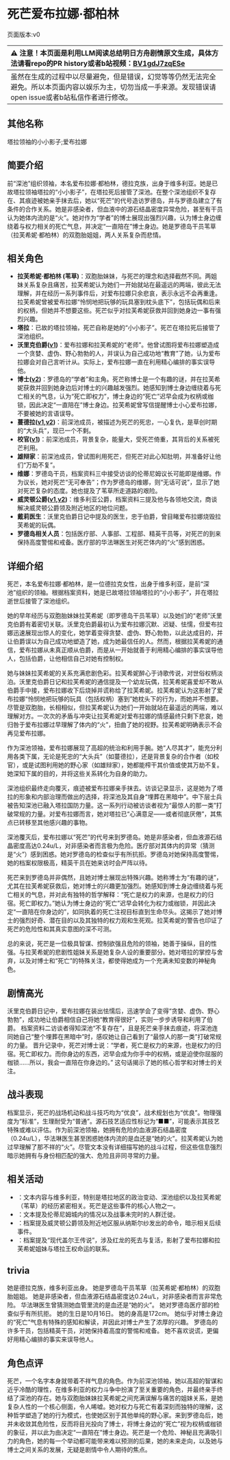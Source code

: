 # 死芒爱布拉娜·都柏林
页面版本:v0
 

| :warning: 注意！本页面是利用LLM阅读总结明日方舟剧情原文生成，具体方法请看repo的PR history或者b站视频：[BV1gdJ7zqESe](https://www.bilibili.com/video/BV1gdJ7zqESe/)         |
|:----------------------------|
| 虽然在生成的过程中以尽量避免，但是错误，幻觉等等仍然无法完全避免。所以本页面内容以娱乐为主，切勿当成一手来源。发现错误请open issue或者b站私信作者进行修改。|



## 其他名称
塔拉领袖的小小影子;爱布拉娜
## 简要介绍
前“深池”组织领袖，本名爱布拉娜·都柏林，德拉克族，出身于维多利亚。她是已故塔拉领袖塔拉的“小小影子”，在塔拉死后接管了深池。在整个深池组织不复存在、其痕迹被她亲手抹去后，她以“死芒”的代号造访罗德岛，并与罗德岛建立了有条件的合作关系。她是非感染者，但血液中的源石结晶密度异常危险，甚至有干员认为她体内流的是“火”。她对作为“学者”的博士展现出强烈兴趣，认为博士身边缠绕着与权力相关的死亡气息，并决定“一直陪在”博士身边。她是罗德岛干员苇草（拉芙希妮·都柏林）的双胞胎姐姐，两人关系复杂而悲情。
## 相关角色
-   **拉芙希妮·都柏林 (苇草)**：双胞胎妹妹，与死芒的理念和选择截然不同。两姐妹关系复杂且痛苦，拉芙希妮认为她们一开始就站在最遥远的两端，彼此无法理解，并在经历一系列事件后，对爱布拉娜只余悲哀，表示永远不会再重逢。拉芙希妮曾被爱布拉娜“怜悯地把玩够的玩具塞到枕头底下”，包括玩偶和后来的权柄，但她并不想要这些。死芒似乎对拉芙希妮获救并回到她身边一事有强烈兴趣。
-   **塔拉**：已故的塔拉领袖，死芒自称是她的“小小影子”。死芒在塔拉死后接管了深池组织。
-   **沃里克伯爵([v1](extended_char_wo_li_ke_bo_jue.md))**：爱布拉娜和拉芙希妮的“老师”。他曾试图将爱布拉娜塑造成一个贪婪、虚伪、野心勃勃的人，并误认为自己成功地“教育”了她，认为爱布拉娜会对自己言听计从。实际上，爱布拉娜一直在利用精心编排的事实误导他。
-   **博士([v2](../char_v3/extended_char_bo_shi.md))**：罗德岛的“学者”和主角。死芒称博士是一个有趣的谜，并在拉芙希妮获救并回到她身边后对博士的兴趣越发强烈。她感知到博士身边缠绕着与死亡相关的气息，认为“死亡即权力”，博士身边的“死亡”迟早会成为权柄或枷锁，因此决定“一直陪在”博士身边。拉芙希妮曾写信提醒博士小心爱布拉娜，不要被她的言语误导。
-   **蔓德拉([v1](extended_char_man_de_la.md),[v2](../char_v3/extended_char_man_de_la.md))**：前深池成员，被描述为死芒的死忠，一心复仇，是草创时期的“大头兵”，现已一个不剩。
-   **校官([v1](extended_char_xiao_guan.md))**：前深池成员，背景复杂，能量大，受死芒倚重，其背后的关系被死芒利用。
-   **雄辩家**：前深池成员，曾试图利用死芒，但死芒对此心知肚明，并准备好让他们“万劫不复”。
-   **维娜**：罗德岛干员，档案资料三中接受访谈的伦蒂尼姆议长可能即是维娜。作为议长，她对死芒“无可奉告”；作为罗德岛的维娜，则“无话可说”，显示了她对死芒复杂的态度。她也提及了苇草所走道路的艰险。
-   **威灵顿公爵([v1](extended_char_wei_ling_dun_gong_jue.md),[v2](../char_v3/extended_char_wei_ling_dun_gong_jue.md))**：维多利亚公爵，档案资料三提及他与各领地交流，商谈解决威灵顿公爵领及附近地区的地位问题。
-   **戴莉医生**：沃里克伯爵日记中提及的医生，忠于伯爵，曾目睹爱布拉娜烧毁拉芙希妮的玩偶。
-   **罗德岛相关人员**：包括医疗部、人事部、工程部、精英干员等，对死芒的到来保持高度警惕和戒备。医疗部的华法琳医生对死芒体内的“火”感到困惑。
## 详细介绍
死芒，本名爱布拉娜·都柏林，是一位德拉克女性，出身于维多利亚，是前“深池”组织的领袖。根据档案资料，她是已故塔拉领袖塔拉的“小小影子”，并在塔拉逝世后接管了深池组织。

她的早年经历与双胞胎妹妹拉芙希妮（即罗德岛干员苇草）以及她们的“老师”沃里克伯爵有着密切关联。沃里克伯爵最初认为爱布拉娜沉默、迟疑、怯懦，但爱布拉娜迅速展现出惊人的变化，她学着变得贪婪、虚伪、野心勃勃，以此达成目的，并让伯爵误以为自己成功地塑造了她，成为她最信任的人。然而，根据拉芙希妮的通信，爱布拉娜从未真正顺从伯爵，而是从一开始就善于利用精心编排的事实误导他人，包括伯爵，让他相信自己对她有控制权。

她与妹妹拉芙希妮的关系充满悲剧色彩。拉芙希妮醉心于诗歌传说，对世俗权柄淡泊。沃里克伯爵日记和拉芙希妮的通信提及一个幼龙玩偶，拉芙希妮喜爱却不敢从伯爵手中接，爱布拉娜收下后烧掉并谎称给了拉芙希妮。拉芙希妮认为这影射了爱布拉娜“怜悯地把玩够的玩具（包括权柄）塞到”她枕头下的行为，而她并不想要。尽管是双胞胎，长相相似，但拉芙希妮认为她们一开始就站在最遥远的两端，难以理解对方。一次次的矛盾与冲突让拉芙希妮对爱布拉娜的情感最终只剩下悲哀，她归咎于爱布拉娜过早理解了体内的“火”，扭曲了她的视野。拉芙希妮明确表示不会再见爱布拉娜。

作为深池领袖，爱布拉娜展现了高超的统治和利用手腕。她“人尽其才”，能充分利用各类下属，无论是死忠的“大头兵”（如蔓德拉），还是背景复杂的合作者（如校官），或是试图利用她的野心家（如雄辩家），她都能榨干其价值或使其万劫不复。她深知下属的目的，并将这些关系转化为自身的助力。

深池组织最终走向覆灭，痕迹被爱布拉娜亲手抹去。访谈记录显示，这是她为了塔拉的形象和内部治理而做出的选择，将深池及其自身“埋葬在黑暗中”。中下层士兵被告知深池已融入塔拉国防力量。这一系列行动被访谈者视为“最惊人的那一类”打破常规的力量。对爱布拉娜而言，她对塔拉已“心满意足——或者彻底厌倦”，其焦点已转移至其他感兴趣的事物。

深池覆灭后，爱布拉娜以“死芒”的代号来到罗德岛。她是非感染者，但血液源石结晶密度高达0.24u/L，对非感染者而言极为危险。医疗部对其体内的异常（猜测是“火”）感到困惑。她对罗德岛的检查似乎有所抗拒。罗德岛对她保持高度警惕，她的档案权限极高，精英干员在她来访时会严阵以待。

死芒来到罗德岛并非偶然，且她对博士展现出特殊兴趣。她称博士为“有趣的谜”，尤其在拉芙希妮获救后，她对博士的兴趣更加强烈。她感知到博士身边缠绕着与死亡相关的气息，并对此有独特的哲学解释：“死亡是权力的来源，也是权力的归宿。死亡即权力。”她认为博士身边的“死亡”迟早会转化为权力或枷锁，并因此决定“一直陪在你身边的”，如同执着的死亡注视目标直到生命尽头。这揭示了她对博士的强烈好奇、潜在目的以及其独特的权力观和生死观。拉芙希妮的警告也印证了死芒的危险性和其真实意图的深不可测。

总的来说，死芒是一位极具智谋、控制欲强且危险的领袖，她善于操纵，目的性强。与拉芙希妮的悲剧性姐妹关系是她复杂人设的重要部分。她对塔拉的掌控与舍弃，以及对博士和“死亡”的特殊关注，都使得她成为一个充满未知变数的神秘角色。
## 剧情高光
沃里克伯爵日记中，爱布拉娜在装出怯懦后，迅速学会了变得“贪婪、虚伪、野心勃勃”，成功地让伯爵相信自己将她“教育得很好”，实则一步步诱导和利用了伯爵。
档案资料二访谈者得知深池“不复存在”，且是死芒亲手抹去痕迹，将深池连同她自己“整个埋葬在黑暗中”时，感叹她让自己看到了“最惊人的那一类”打破常规的力量。
晋升记录中，死芒对博士说：“学者，死亡是权力的来源，也是权力的归宿。死亡即权力。而你身边的东西，迟早会成为你手中的权柄，或是迫使你屈服的枷锁......所以，我会一直陪在你身边的。” 这句话揭示了她的核心哲学和对博士的关注。
## 战斗表现
档案显示，死芒的战场机动和战斗技巧均为“优良”，战术规划也为“优良”。物理强度为“标准”，生理耐受为“普通”。源石技艺适应性标记为“■■”，可能表示其技艺特殊或难以评估。作为前深池领袖，她拥有危险的血液源石结晶密度（0.24u/L），华法琳医生甚至困惑她体内流的是血还是“她的火”。拉芙希妮认为她过早理解了那不祥的“火”。尽管文本没有详细描写她的战斗过程，但这些信息强烈暗示她拥有与身份相匹配的强大、危险且非同寻常的力量。
## 相关活动
-   ：文本内容与维多利亚，特别是塔拉地区的政治变动、深池组织以及拉芙希妮（苇草）的经历紧密相关。死芒是这些事件的核心人物之一。
-   ：文本提及伦蒂尼姆城内的情况以及战事未完时的人群迁徙。
-   ：档案提及威灵顿公爵领及附近地区服从纳斯尔纱发出的命令，暗示相关后续事件。
-   ：档案提及“现代盖尔王传说”，涉及红龙的死去与复活，影射了爱布拉娜和拉芙希妮姐妹与塔拉王权命运的联系。
## trivia
她是德拉克族，维多利亚出身。
她是罗德岛干员苇草（拉芙希妮·都柏林）的双胞胎姐姐。
她是非感染者，但血液源石结晶密度达0.24u/L，对非感染者而言非常危险。
华法琳医生曾猜测她血管里流的是血还是“她的火”。
她对罗德岛医疗部的检查似乎有所抗拒。
她的生日是10月16日。
她的身高是172cm。
她似乎对博士身边的“死亡”气息有特殊的感知和解读，并因此对博士产生了浓厚的兴趣。
罗德岛的许多干员，包括精英干员，对她保持着高度的警惕和戒备。
她不喜欢说谎，更偏好用精心编排的事实来误导他人。
## 角色点评
死芒，一个名字本身就带着不祥气息的角色。作为前深池领袖，她以高超的智谋和近乎冷酷的理性，在维多利亚的权力斗争中扮演了至关重要的角色，并最终亲手终结了深池的存在。她与双胞胎妹妹拉芙希妮之间充满误解与痛苦的姐妹关系，是她复杂人性的一个核心侧面，令人唏嘘。她对权力与死亡有着深刻而独特的理解，这种哲学塑造了她的行为模式，也使她区别于其他单纯的野心家。来到罗德岛后，她并未收敛其危险性，反而将目光投向了博士，将博士身边的“死亡”视为权柄或枷锁的象征，并以此为由决定“一直陪在”博士身边。死芒是一个危险、神秘且充满吸引力的角色，她的每一个举动都可能带来难以预测的后果，她的未来走向，以及她与博士之间关系的发展，无疑是剧情中令人期待的焦点。